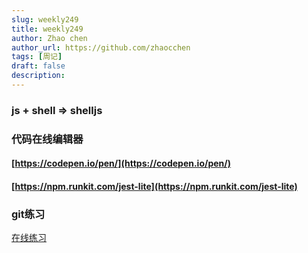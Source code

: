 ```yaml
---
slug: weekly249
title: weekly249
author: Zhao chen
author_url: https://github.com/zhaocchen
tags: [周记]
draft: false
description:
---
```


### js + shell => shelljs


### 代码在线编辑器
#### [https://codepen.io/pen/](https://codepen.io/pen/)
#### [https://npm.runkit.com/jest-lite](https://npm.runkit.com/jest-lite)


### git练习

[在线练习](https://learngitbranching.js.org/?locale=zh_CN)
